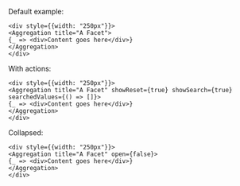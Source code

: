 Default example:

    <div style={{width: "250px"}}>
    <Aggregation title="A Facet">
    {_ => <div>Content goes here</div>}
    </Aggregation>
    </div>

With actions:

    <div style={{width: "250px"}}>
    <Aggregation title="A Facet" showReset={true} showSearch={true} searchedValues={() => []}>
    {_ => <div>Content goes here</div>}
    </Aggregation>
    </div>

Collapsed:

    <div style={{width: "250px"}}>
    <Aggregation title="A Facet" open={false}>
    {_ => <div>Content goes here</div>}
    </Aggregation>
    </div>
